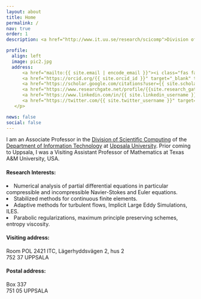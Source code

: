 ```yaml
---
layout: about
title: Home
permalink: /
nav: true
order: 1
description: <a href="http://www.it.uu.se/research/scicomp">Division of Scientific Computing</a>, <a href="http://www.it.uu.se">Department of Information Technology</a>, <a href="http://www.uu.se">Uppsala University</a>

profile:
  align: left
  image: pic2.jpg
  address:
      <a href="mailto:{{ site.email | encode_email }}"><i class="fas fa-envelope"></i></a>&nbsp;
      <a href="https://orcid.org/{{ site.orcid_id }}" target="_blank" title="ORCID"><i class="ai ai-orcid"></i></a>&nbsp;
      <a href="https://scholar.google.com/citations?user={{ site.scholar_userid }}" target="_blank" title="Google Scholar"><i class="ai ai-google-scholar"></i></a>&nbsp;
      <a href="https://www.researchgate.net/profile/{{site.research_gate_profile}}/" target="_blank" title="ResearchGate"><i class="ai ai-researchgate"></i></a>&nbsp;
      <a href="https://www.linkedin.com/in/{{ site.linkedin_username }}" target="_blank" title="LinkedIn"><i class="fab fa-linkedin"></i></a>&nbsp;
      <a href="https://twitter.com/{{ site.twitter_username }}" target="_blank" title="Twitter"><i class="fab fa-twitter"></i></a>
   </p>

news: false
social: false
---
```


  <span class="contacticon center">
    <a href="mailto:%6D%61%72%75%61%6E@%61%6C%73%68%65%64%69%76%61%74.%63%6F%6D" title="Send me an email!"><i class="fas fa-envelope"></i></a>
 </span>


I am an Associate Professor in the 
<a href="http://www.it.uu.se/research/scicomp">Division of Scientific Computing</a> 
of the <a href="http://www.it.uu.se">Department of Information Technology</a>
at <a href="http://www.uu.se">Uppsala University</a>. 
Prior coming to Uppsala, I was a Visiting Assistant Professor of Mathematics at 
Texas A&M University, USA.

<h4>Research Interests:</h4> 
<li> 
  Numerical analysis of partial differential equations in particular
  compressible and incompressible Navier-Stokes and Euler equations.
</li>
<li> 
  Stabilized methods for continuous finite elements.
</li>
<li> 
  Adaptive methods for turbulent flows,
  Implicit Large Eddy Simulations, ILES.
</li>
<li> 
  Parabolic regularizations, maximum principle preserving schemes, entropy viscosity.
</li>

<h4>Visiting address:</h4> 
  Room POL 2421 ITC, Lägerhyddsvägen 2, hus 2 <br>
  752 37 UPPSALA

<h4>Postal address:</h4>
  Box 337 <br>
  751 05 UPPSALA
